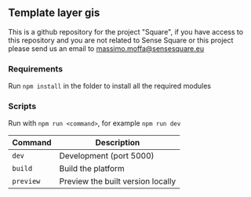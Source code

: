 ## Template layer gis
This is a github repository for the project "Square", if you have access to this repository and you are not related to Sense Square or this project please send us an email to massimo.moffa@sensesquare.eu

### Requirements
Run `npm install` in the folder to install all the required modules

### Scripts
Run with `npm run <command>`, for example `npm run dev`

| Command   | Description                                   |
|-----------|-----------------------------------------------|
| `dev`     | Development (port 5000)                       |
| `build`   | Build the platform                            |
| `preview` | Preview the built version locally             |
